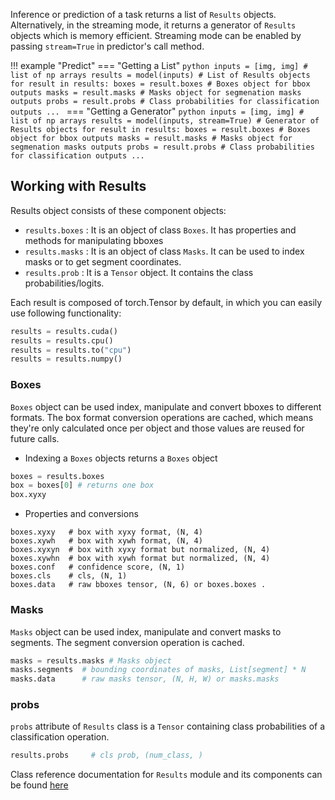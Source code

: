 Inference or prediction of a task returns a list of `Results` objects. Alternatively, in the streaming mode, it returns a generator of `Results` objects which is memory efficient. Streaming mode can be enabled by passing `stream=True` in predictor's call method.

!!! example "Predict"
    === "Getting a List"
        ```python
        inputs = [img, img] # list of np arrays
        results = model(inputs) # List of Results objects
        for result in results:
            boxes = result.boxes # Boxes object for bbox outputs
            masks = result.masks # Masks object for segmenation masks outputs
            probs = result.probs # Class probabilities for classification outputs
            ...
        ```
    === "Getting a Generator"
        ```python
        inputs = [img, img] # list of np arrays
        results = model(inputs, stream=True) # Generator of Results objects
        for result in results:
            boxes = result.boxes # Boxes object for bbox outputs
            masks = result.masks # Masks object for segmenation masks outputs
            probs = result.probs # Class probabilities for classification outputs
            ...
        ```

## Working with Results

Results object consists of these component objects:

- `results.boxes` : It is an object of class `Boxes`. It has properties and methods for manipulating bboxes
- `results.masks` : It is an object of class `Masks`. It can be used to index masks or to get segment coordinates.
- `results.prob`  : It is a `Tensor` object. It contains the class probabilities/logits.

Each result is composed of torch.Tensor by default, in which you can easily use following functionality:
```python
results = results.cuda()
results = results.cpu()
results = results.to("cpu")
results = results.numpy()
```
### Boxes
`Boxes` object can be used index, manipulate and convert bboxes to different formats. The box format conversion operations are cached, which means they're only calculated once per object and those values are reused for future calls.

- Indexing a `Boxes` objects returns a `Boxes` object
```python
boxes = results.boxes
box = boxes[0] # returns one box
box.xyxy 
```
- Properties and conversions
```
boxes.xyxy   # box with xyxy format, (N, 4)
boxes.xywh   # box with xywh format, (N, 4)
boxes.xyxyn  # box with xyxy format but normalized, (N, 4)
boxes.xywhn  # box with xywh format but normalized, (N, 4)
boxes.conf   # confidence score, (N, 1)
boxes.cls    # cls, (N, 1)
boxes.data   # raw bboxes tensor, (N, 6) or boxes.boxes .
```
### Masks
`Masks` object can be used index, manipulate and convert masks to segments. The segment conversion operation is cached.

```python
masks = results.masks # Masks object
masks.segments  # bounding coordinates of masks, List[segment] * N
masks.data      # raw masks tensor, (N, H, W) or masks.masks 

```

### probs
`probs` attribute of `Results` class is a `Tensor` containing class probabilities of a classification operation.
```python
results.probs     # cls prob, (num_class, )
```

Class reference documentation for `Results` module and its components can be found [here](reference/results.md)
